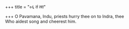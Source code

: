 +++
title = "०६ तं त्वा"

+++
O Pavamana, Indu, priests hurry thee on to Indra, thee  
     Who aidest song and cheerest him.